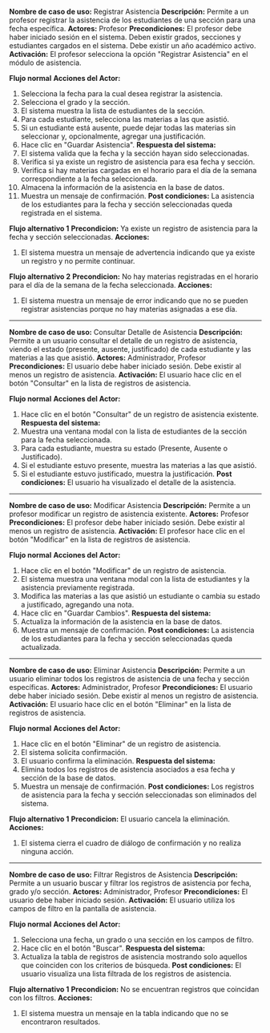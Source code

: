 **Nombre de caso de uso:** Registrar Asistencia
**Descripción:** Permite a un profesor registrar la asistencia de los estudiantes de una sección para una fecha específica.
**Actores:** Profesor
**Precondiciones:** El profesor debe haber iniciado sesión en el sistema. Deben existir grados, secciones y estudiantes cargados en el sistema. Debe existir un año académico activo.
**Activación:** El profesor selecciona la opción "Registrar Asistencia" en el módulo de asistencia.

**Flujo normal**
**Acciones del Actor:**
1.  Selecciona la fecha para la cual desea registrar la asistencia.
2.  Selecciona el grado y la sección.
3.  El sistema muestra la lista de estudiantes de la sección.
4.  Para cada estudiante, selecciona las materias a las que asistió.
5.  Si un estudiante está ausente, puede dejar todas las materias sin seleccionar y, opcionalmente, agregar una justificación.
6.  Hace clic en "Guardar Asistencia".
**Respuesta del sistema:**
1.  El sistema valida que la fecha y la sección hayan sido seleccionadas.
2.  Verifica si ya existe un registro de asistencia para esa fecha y sección.
3.  Verifica si hay materias cargadas en el horario para el día de la semana correspondiente a la fecha seleccionada.
4.  Almacena la información de la asistencia en la base de datos.
5.  Muestra un mensaje de confirmación.
**Post condiciones:** La asistencia de los estudiantes para la fecha y sección seleccionadas queda registrada en el sistema.

**Flujo alternativo 1**
**Precondicion:** Ya existe un registro de asistencia para la fecha y sección seleccionadas.
**Acciones:**
1.  El sistema muestra un mensaje de advertencia indicando que ya existe un registro y no permite continuar.

**Flujo alternativo 2**
**Precondicion:** No hay materias registradas en el horario para el día de la semana de la fecha seleccionada.
**Acciones:**
1.  El sistema muestra un mensaje de error indicando que no se pueden registrar asistencias porque no hay materias asignadas a ese día.

---

**Nombre de caso de uso:** Consultar Detalle de Asistencia
**Descripción:** Permite a un usuario consultar el detalle de un registro de asistencia, viendo el estado (presente, ausente, justificado) de cada estudiante y las materias a las que asistió.
**Actores:** Administrador, Profesor
**Precondiciones:** El usuario debe haber iniciado sesión. Debe existir al menos un registro de asistencia.
**Activación:** El usuario hace clic en el botón "Consultar" en la lista de registros de asistencia.

**Flujo normal**
**Acciones del Actor:**
1.  Hace clic en el botón "Consultar" de un registro de asistencia existente.
**Respuesta del sistema:**
1.  Muestra una ventana modal con la lista de estudiantes de la sección para la fecha seleccionada.
2.  Para cada estudiante, muestra su estado (Presente, Ausente o Justificado).
3.  Si el estudiante estuvo presente, muestra las materias a las que asistió.
4.  Si el estudiante estuvo justificado, muestra la justificación.
**Post condiciones:** El usuario ha visualizado el detalle de la asistencia.

---

**Nombre de caso de uso:** Modificar Asistencia
**Descripción:** Permite a un profesor modificar un registro de asistencia existente.
**Actores:** Profesor
**Precondiciones:** El profesor debe haber iniciado sesión. Debe existir al menos un registro de asistencia.
**Activación:** El profesor hace clic en el botón "Modificar" en la lista de registros de asistencia.

**Flujo normal**
**Acciones del Actor:**
1.  Hace clic en el botón "Modificar" de un registro de asistencia.
2.  El sistema muestra una ventana modal con la lista de estudiantes y la asistencia previamente registrada.
3.  Modifica las materias a las que asistió un estudiante o cambia su estado a justificado, agregando una nota.
4.  Hace clic en "Guardar Cambios".
**Respuesta del sistema:**
1.  Actualiza la información de la asistencia en la base de datos.
2.  Muestra un mensaje de confirmación.
**Post condiciones:** La asistencia de los estudiantes para la fecha y sección seleccionadas queda actualizada.

---

**Nombre de caso de uso:** Eliminar Asistencia
**Descripción:** Permite a un usuario eliminar todos los registros de asistencia de una fecha y sección específicas.
**Actores:** Administrador, Profesor
**Precondiciones:** El usuario debe haber iniciado sesión. Debe existir al menos un registro de asistencia.
**Activación:** El usuario hace clic en el botón "Eliminar" en la lista de registros de asistencia.

**Flujo normal**
**Acciones del Actor:**
1.  Hace clic en el botón "Eliminar" de un registro de asistencia.
2.  El sistema solicita confirmación.
3.  El usuario confirma la eliminación.
**Respuesta del sistema:**
1.  Elimina todos los registros de asistencia asociados a esa fecha y sección de la base de datos.
2.  Muestra un mensaje de confirmación.
**Post condiciones:** Los registros de asistencia para la fecha y sección seleccionadas son eliminados del sistema.

**Flujo alternativo 1**
**Precondicion:** El usuario cancela la eliminación.
**Acciones:**
1.  El sistema cierra el cuadro de diálogo de confirmación y no realiza ninguna acción.

---

**Nombre de caso de uso:** Filtrar Registros de Asistencia
**Descripción:** Permite a un usuario buscar y filtrar los registros de asistencia por fecha, grado y/o sección.
**Actores:** Administrador, Profesor
**Precondiciones:** El usuario debe haber iniciado sesión.
**Activación:** El usuario utiliza los campos de filtro en la pantalla de asistencia.

**Flujo normal**
**Acciones del Actor:**
1.  Selecciona una fecha, un grado o una sección en los campos de filtro.
2.  Hace clic en el botón "Buscar".
**Respuesta del sistema:**
1.  Actualiza la tabla de registros de asistencia mostrando solo aquellos que coinciden con los criterios de búsqueda.
**Post condiciones:** El usuario visualiza una lista filtrada de los registros de asistencia.

**Flujo alternativo 1**
**Precondicion:** No se encuentran registros que coincidan con los filtros.
**Acciones:**
1.  El sistema muestra un mensaje en la tabla indicando que no se encontraron resultados.
